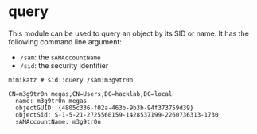 # query

This module can be used to query an object by its SID or name. It has the following command line argument:

* `/sam`: the `sAMAccountName`
* `/sid`: the security identifier

```text
mimikatz # sid::query /sam:m3g9tr0n

CN=m3g9tr0n megas,CN=Users,DC=hacklab,DC=local
  name: m3g9tr0n megas
  objectGUID: {4805c336-f02a-463b-9b3b-94f373759d39}
  objectSid: S-1-5-21-2725560159-1428537199-2260736313-1730
  sAMAccountName: m3g9tr0n
```

